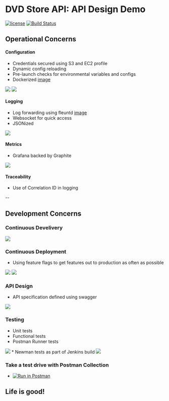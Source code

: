 # DVD Store API: API Design Demo

[![license](https://img.shields.io/github/license/mashape/apistatus.svg?maxAge=2592000)](https://github.com/scott-seo/dvdstore-api/blob/master/LICENSE)
[![Build Status](https://travis-ci.org/scott-seo/dvdstore-api.svg?branch=master)](https://travis-ci.org/scott-seo/dvdstore-api)

## Operational Concerns

#### Configuration
  * Credentials secured using S3 and EC2 profile
  * Dynamic config reloading
  * Pre-launch checks for environmental variables and configs 
  * Dockerized [image](https://hub.docker.com/r/scottseo/dvdstore-api/)
  <img src="https://github.com/scott-seo/dvdstore-api/blob/master/images/spacer.png">
  <img src="https://github.com/scott-seo/dvdstore-api/blob/master/images/configuration.png">

#### Logging
  * Log forwarding using fleuntd [image](https://hub.docker.com/r/scottseo/custom-fluentd/)
  * Websocket for quick access
  * JSONized
  <img src="https://github.com/scott-seo/dvdstore-api/blob/master/images/loggly.png">

#### Metrics
  * Grafana backed by Graphite
  <img src="https://github.com/scott-seo/dvdstore-api/blob/master/images/grafana2.png">

#### Traceability
  * Use of Correlation ID in logging

--

## Development Concerns

### Continuous Develivery
<img src="https://github.com/scott-seo/dvdstore-api/blob/master/images/pipeline3.png">

### Continuous Deployment 
  * Using feature flags to get features out to production as often as possible
  <img src="https://github.com/scott-seo/dvdstore-api/blob/master/images/togglz-main.png">
  <img src="https://github.com/scott-seo/dvdstore-api/blob/master/images/togglz-activation.png">

### API Design
  * API specification defined using swagger
  <img src="https://github.com/scott-seo/dvdstore-api/blob/master/images/api-spec.png"> 

### Testing
  * Unit tests
  * Functional tests
  * Postman Runner tests
  <img src="https://github.com/scott-seo/dvdstore-api/blob/master/images/postman_runner2.png">
  * Newman tests as part of Jenkins build
  <img src="https://github.com/scott-seo/dvdstore-api/blob/master/images/newman_run2.png">
  
### Take a test drive with Postman Collection
  * [![Run in Postman](https://run.pstmn.io/button.svg)](https://app.getpostman.com/run-collection/dcbaa42eea227cc9d300)
  
## Life is good!